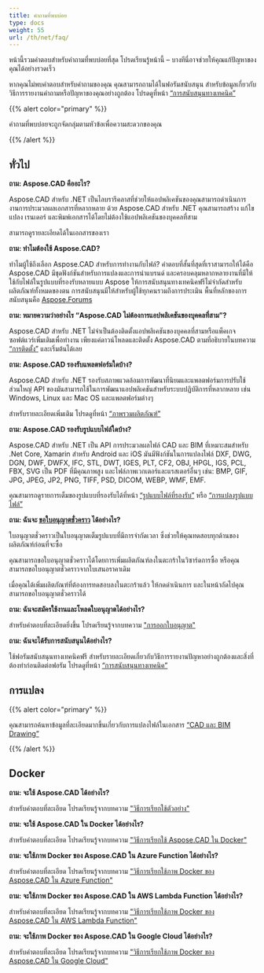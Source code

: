 ```yaml
---
title: คำถามที่พบบ่อย
type: docs
weight: 55
url: /th/net/faq/
---
```


หน้านี้รวมคำตอบสำหรับคำถามที่พบบ่อยที่สุด โปรดเรียนรู้หน้านี้ – บางทีนี่อาจช่วยให้คุณแก้ปัญหาของคุณได้อย่างรวดเร็ว

หากคุณไม่พบคำตอบสำหรับคำถามของคุณ คุณสามารถถามได้ในฟอรัมสนับสนุน สำหรับข้อมูลเกี่ยวกับวิธีการรายงานคำถามหรือปัญหาของคุณอย่างถูกต้อง โปรดดูที่หน้า [“การสนับสนุนทางเทคนิค”](/th/cad/net/technical-support)

{{% alert color="primary" %}} 

คำถามที่พบบ่อยจะถูกจัดกลุ่มตามหัวข้อเพื่อความสะดวกของคุณ

{{% /alert %}}

## **ทั่วไป**
**ถาม: Aspose.CAD คืออะไร?**

Aspose.CAD สำหรับ .NET เป็นไลบรารีคลาสที่ช่วยให้แอปพลิเคชันของคุณสามารถดำเนินการงานการประมวลผลเอกสารที่หลากหลาย ด้วย Aspose.CAD สำหรับ .NET คุณสามารถสร้าง แก้ไข แปลง เรนเดอร์ และพิมพ์เอกสารได้โดยไม่ต้องใช้แอปพลิเคชันของบุคคลที่สาม

สามารถดูรายละเอียดได้ในเอกสารของเรา

**ถาม: ทำไมต้องใช้ Aspose.CAD?**

ทำไมผู้ใช้ถึงเลือก Aspose.CAD สำหรับการทำงานกับไฟล์?
คำตอบที่สั้นที่สุดที่เราสามารถให้ได้คือ Aspose.CAD มีชุดฟังก์ชันสำหรับการแปลงและการนำแบรนด์ และครอบคลุมหลากหลายงานที่มีให้ใช้กับไฟล์ในรูปแบบที่รองรับหลายแบบ
Aspose ให้การสนับสนุนทางเทคนิคฟรีไม่จำกัดสำหรับผลิตภัณฑ์ทั้งหมดของตน
การสนับสนุนมีให้สำหรับผู้ใช้ทุกคนรวมถึงการประเมิน พื้นที่หลักของการสนับสนุนคือ [Aspose.Forums](https://forum.aspose.com/c/cad/19)

**ถาม: หมายความว่าอย่างไร “Aspose.CAD ไม่ต้องการแอปพลิเคชันของบุคคลที่สาม”?**

Aspose.CAD สำหรับ .NET ไม่จำเป็นต้องติดตั้งแอปพลิเคชันของบุคคลที่สามหรือแพ็คเกจซอฟต์แวร์เพิ่มเติมเพื่อทำงาน เพียงแค่ดาวน์โหลดและติดตั้ง Aspose.CAD ตามที่อธิบายในบทความ [“การติดตั้ง”](/th/cad/net/installation/) และเริ่มต้นได้เลย

**ถาม: Aspose.CAD รองรับแพลตฟอร์มใดบ้าง?**

Aspose.CAD สำหรับ .NET รองรับสภาพแวดล้อมการพัฒนาที่นิยมและแพลตฟอร์มการปรับใช้ส่วนใหญ่ API ของมันสามารถใช้ในการพัฒนาแอปพลิเคชันสำหรับระบบปฏิบัติการที่หลากหลาย เช่น Windows, Linux และ Mac OS และแพลตฟอร์มต่างๆ

สำหรับรายละเอียดเพิ่มเติม โปรดดูที่หน้า [“ภาพรวมผลิตภัณฑ์”](/th/cad/net/product-overview/)

**ถาม: Aspose.CAD รองรับรูปแบบไฟล์ใดบ้าง?**

Aspose.CAD สำหรับ .NET เป็น API การประมวลผลไฟล์ CAD และ BIM ที่เหมาะสมสำหรับ .Net Core, Xamarin สำหรับ Android และ iOS 
มันมีฟังก์ชันในการแปลงไฟล์ DXF, DWG, DGN, DWF, DWFX, IFC, STL, DWT, IGES, PLT, CF2, OBJ, HPGL, IGS, PCL, FBX, SVG เป็น PDF ที่มีคุณภาพสูง และไฟล์ภาพเวกเตอร์และแรสเตอร์อื่นๆ เช่น: BMP, GIF, JPG, JPEG, JP2, PNG, TIFF, PSD, DICOM, WEBP, WMF, EMF. 

คุณสามารถดูรายการเต็มของรูปแบบที่รองรับได้ที่หน้า [“รูปแบบไฟล์ที่รองรับ”](/th/cad/net/supported-file-formats/) หรือ [“การแปลงรูปแบบไฟล์”](/th/cad/net/converting-file-formats/) 

**ถาม: ฉันจะ [ขอใบอนุญาตชั่วคราว](https://purchase.aspose.com/temporary-license/) ได้อย่างไร?**

ใบอนุญาตชั่วคราวเป็นใบอนุญาตเต็มรูปแบบที่มีการจำกัดเวลา ซึ่งช่วยให้คุณทดสอบทุกด้านของผลิตภัณฑ์ก่อนที่จะซื้อ

คุณสามารถขอใบอนุญาตชั่วคราวได้โดยการเพิ่มผลิตภัณฑ์ลงในตะกร้าในวิซาร์ดการซื้อ หรือคุณสามารถขอใบอนุญาตชั่วคราวจากใบเสนอราคาเดิม

เมื่อคุณได้เพิ่มผลิตภัณฑ์ที่ต้องการทดสอบลงในตะกร้าแล้ว ให้กดดำเนินการ และในหน้าถัดไปคุณสามารถขอใบอนุญาตชั่วคราวได้

**ถาม: ฉันจะสมัครใช้งานและโหลดใบอนุญาตได้อย่างไร?**

สำหรับคำตอบที่ละเอียดยิ่งขึ้น โปรดเรียนรู้จากบทความ ["การออกใบอนุญาต"](/th/cad/net/licensing/)

**ถาม: ฉันจะได้รับการสนับสนุนได้อย่างไร?**

ใช้ฟอรัมสนับสนุนทางเทคนิคฟรี สำหรับรายละเอียดเกี่ยวกับวิธีการรายงานปัญหาอย่างถูกต้องและสิ่งที่ต้องทำก่อนติดต่อฟอรัม โปรดดูที่หน้า [“การสนับสนุนทางเทคนิค”](/th/cad/net/technical-support)

## **การแปลง**

{{% alert color="primary" %}} 

คุณสามารถค้นหาข้อมูลที่ละเอียดมากขึ้นเกี่ยวกับการแปลงไฟล์ในเอกสาร [“CAD และ BIM Drawing”](/th/cad/net/cad-and-bim-drawings/) 

{{% /alert %}}

## **Docker**

**ถาม: จะใช้ Aspose.CAD ได้อย่างไร?**

สำหรับคำตอบที่ละเอียด โปรดเรียนรู้จากบทความ ["วิธีการเรียกใช้ตัวอย่าง"](/th/cad/net/how-to-run-the-examples/) 

**ถาม: จะใช้ Aspose.CAD ใน Docker ได้อย่างไร?**

สำหรับคำตอบที่ละเอียด โปรดเรียนรู้จากบทความ ["วิธีการเรียกใช้ Aspose.CAD ใน Docker"](/th/cad/net/how-to-run-aspose-cad-in-docker/) 

**ถาม: จะใช้ภาพ Docker ของ Aspose.CAD ใน Azure Function ได้อย่างไร?**

สำหรับคำตอบที่ละเอียด โปรดเรียนรู้จากบทความ ["วิธีการเรียกใช้ภาพ Docker ของ Aspose.CAD ใน Azure Function"](/th/cad/net/how-to-run-aspose-cad-docker-image-in-azure-function/) 

**ถาม: จะใช้ภาพ Docker ของ Aspose.CAD ใน AWS Lambda Function ได้อย่างไร?**

สำหรับคำตอบที่ละเอียด โปรดเรียนรู้จากบทความ ["วิธีการเรียกใช้ภาพ Docker ของ Aspose.CAD ใน AWS Lambda Function"](/th/cad/net/how-to-run-aspose-cad-docker-image-in-aws-lambda-function/) 

**ถาม: จะใช้ภาพ Docker ของ Aspose.CAD ใน Google Cloud ได้อย่างไร?**

สำหรับคำตอบที่ละเอียด โปรดเรียนรู้จากบทความ ["วิธีการเรียกใช้ภาพ Docker ของ Aspose.CAD ใน Google Cloud"](/th/cad/net/how-to-run-aspose-cad-docker-image-in-google-cloud/)
